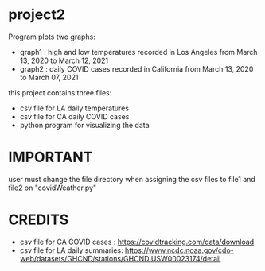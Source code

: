# project2

Program plots two graphs:
* graph1 : high and low temperatures recorded in Los Angeles from March 13, 2020 to March 12, 2021
* graph2 : daily COVID cases recorded in California from March 13, 2020 to March 07, 2021

this project contains three files:
* csv file for LA daily temperatures
* csv file for CA daily COVID cases
* python program for visualizing the data

# IMPORTANT
user must change the file directory when assigning the csv files to file1 and file2 on "covidWeather.py"

# CREDITS
* csv file for CA COVID cases : https://covidtracking.com/data/download
* csv file for LA daily summaries: https://www.ncdc.noaa.gov/cdo-web/datasets/GHCND/stations/GHCND:USW00023174/detail
